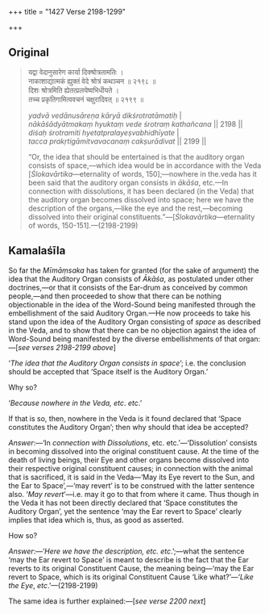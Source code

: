 +++
title = "1427 Verse 2198-1299"

+++
## Original 
>
> यद्वा वेदानुसारेण कार्या दिक्श्रोत्रतामतिः ।  
> नाकाशाद्यात्मकं ह्युक्तं वेदे श्रोत्रं कथञ्चन ॥ २१९८ ॥  
> दिशः श्रोत्रमिति ह्येतत्प्रलयेष्वभिधीयते ।  
> तच्च प्रकृतिगामित्ववचनं चक्षुरादिवत् ॥ २१९९ ॥ 
>
> *yadvā vedānusāreṇa kāryā dikśrotratāmatiḥ* \|  
> *nākāśādyātmakaṃ hyuktaṃ vede śrotraṃ kathañcana* \|\| 2198 \|\|  
> *diśaḥ śrotramiti hyetatpralayeṣvabhidhīyate* \|  
> *tacca prakṛtigāmitvavacanaṃ cakṣurādivat* \|\| 2199 \|\| 
>
> “Or, the idea that should be entertained is that the auditory organ consists of space,—which idea would be in accordance with the Veda [*Ślokavārtika*—eternality of words, 150];—nowhere in the.veda has it been said that the auditory organ consists in *ākāśa*, etc.—In connection with dissolutions, it has been declared (in the Veda) that the auditory organ becomes dissolved into space; here we have the description of the organs,—like the eye and the rest,—becoming dissolved into their original constituents.”—[*Ślokavārtika*—eternality of words, 150-151].—(2198-2199)



## Kamalaśīla

So far the *Mīmāṃsaka* has taken for granted (for the sake of argument) the idea that the Auditory Organ consists of *Ākāśa*, as postulated under other doctrines,—or that it consists of the Ear-drum as conceived by common people,—and then proceeded to show that there can be nothing objectionable in the idea of the Word-Sound being manifested through the embellishment of the said Auditory Organ.—He now proceeds to take his stand upon the idea of the Auditory Organ consisting of *space* as described in the Veda, and to show that there can be no objection against the idea of Word-Sound being manifested by the diverse embellishments of that organ:—[*see verses 2198-2199 above*]

‘*The idea that the Auditory Organ consists in space*’; i.e. the conclusion should be accepted that ‘Space itself is the Auditory Organ.’

Why so?

‘*Because nowhere in the Veda, etc*. *etc*.’

If that is so, then, nowhere in the Veda is it found declared that ‘Space constitutes the Auditory Organ’; then why should that idea be accepted?

*Answer*:—‘In *connection with Dissolutions*, etc. etc.’—‘Dissolution’ consists in becoming dissolved into the original constituent cause. At the time of the death of living beings, their Eye and other organs become dissolved into their respective original constituent causes; in connection with the animal that is sacrificed, it is said in the Veda—‘May its Eye revert to the Sun, and the Ear to Space’,—‘may revert’ is to be construed with the latter sentence also. ‘*May revert*’—i.e. may it go to that from where it came. Thus though in the Veda it has not been directly declared that ‘Space constitutes the Auditory Organ’, yet the sentence ‘may the Ear revert to Space’ clearly implies that idea which is, thus, as good as asserted.

How so?

*Answer*:—‘*Here we have the description, etc. etc*.’;—what the sentence ‘may the Ear revert to Space’ is meant to describe is the fact that the Ear reverts to its original Constituent Cause, the meaning being—‘may the Ear revert to Space, which is its original Constituent Cause ‘Like what?’—‘*Like the Eye*, *etc*.’—(2198-2199)

The same idea is further explained:—[*see verse 2200 next*]


